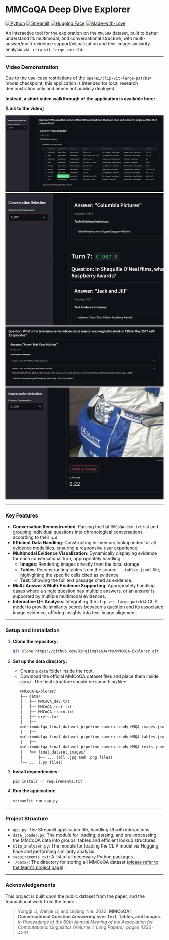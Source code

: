 # MMCoQA Deep Dive Explorer

[![Python](https://img.shields.io/badge/Python-3.12+-blue.svg)](https://www.python.org/downloads/)
[![Streamlit](https://img.shields.io/badge/Streamlit-1.47+-red.svg)](https://streamlit.io)
[![Hugging Face](https://img.shields.io/badge/%F0%9F%A4%97%20Hugging%20Face-Transformers-yellow.svg)](https://huggingface.co/transformers/)
[![Made-with-Love](https://img.shields.io/badge/Made%20with-❤️-ff69b4.svg)](https://www.linkedin.com/in/%E4%BA%AC%E6%99%B6-%E5%A7%9A-9997b5180/)

An interactive tool for the exploration on the `MMCoQA` dataset, built to better understand its multimodal, and conversational structure, with multi-answer/multi-evidence support/visualization and text-image similarity analysis via `
clip-vit-large-patch14`.

---

### Video Demonstration

Due to the use-case restrictions of the `openai/clip-vit-large-patch14` model checkpoint, this application is intended for local research demonstration only and hence not publicly deployed.

**Instead, a short video walkthrough of the application is available here:**

**[Link to the video]**

![Table Evidence Construction Demo](/assets/images/table_demo.png "Table Evidence Construction Demo")
![Multimodal Support Demo](/assets/images/multimodal_demo.png "Multimodal Support Demo")
![Multi-Evidence Support Demo](/assets/images/multi-evidence_demo.png "Multi-Evidence Support Demo")
![Q-I Similarity Analysis Demo](/assets/images/similarity_demo.png "Q-I Similarity Analysis Demo")

---

### Key Features

* **Conversation Reconstruction**: Parsing the flat `MMCoQA_dev.txt` list and grouping individual questions into chronological conversations according to their `qid`.
* **Efficient Data Handling**: Constructing in-memory lookup index for all evidence modalities, ensuring a responsive user experience.
* **Multimodal Evidence Visualization**: Dynamically displaying evidence for each conversational turn, appropriately handling:
    * **Images**: Rendering images directly from the local storage.
    * **Tables**: Reconstructing tables from the source `...tables.jsonl` file, highlighting the specific cells cited as evidence.
    * **Text**: Showing the full text passage cited as evidence.
* **Multi-Answer & Multi-Evidence Supporting**: Appropriately handling cases where a single question has multiple answers, or an answer is supported by multiple multimodal evidences.
* **Interactive Q-I Analysis**: Integrating the `clip-vit-large-patch14` CLIP model to provide similarity scores between a question and its associated image evidence, offering insights into text-image alignment.

--- 

### Setup and Installation

1.  **Clone the repository:**
    ```bash
    git clone https://github.com/JingjingYaoJerry/MMCoQA-Explorer.git
    ```

2.  **Set up the data directory:**
    * Create a `data` folder inside the root.
    * Download the official MMCoQA dataset files and place them inside `data/`. The final structure should be something like:
        ```
        MMCoQA-Explorer/
        ├── data/
        │   ├── MMCoQA_dev.txt
        │   ├── MMCoQA_test.txt
        │   ├── MMCoQA_train.txt
        │   ├── qrels.txt
        │   ├── multimodalqa_final_dataset_pipeline_camera_ready_MMQA_images.jsonl
        │   ├── multimodalqa_final_dataset_pipeline_camera_ready_MMQA_tables.jsonl
        │   ├── multimodalqa_final_dataset_pipeline_camera_ready_MMQA_texts.jsonl
        │   └── final_dataset_images/
        │       ├── ... (all .jpg and .png files)
        └── ... (.py files)
        ```

3.  **Install dependencies:**
    ```bash
    pip install -r requirements.txt
    ```

4.  **Run the application:**
    ```bash
    streamlit run app.py
    ```

---

### Project Structure

* `app.py`: The Streamlit application file, handling UI with interactions.
* `data_loader.py`: The module for loading, parsing, and pre-processing the MMCoQA data into groups, tables and efficient lookup structures.
* `clip_analyzer.py`: The module for loading the CLIP model via Hugging Face and performing similarity analysis.
* `requirements.txt`: A list of all necessary Python packages.
* `./data/`: The directory for storing all MMCoQA dataset ([please refer to the team's project page](https://github.com/liyongqi67/MMCoQA?tab=readme-ov-file)).

---

### Acknowledgements

This project is built upon the public dataset from the paper, and the foundational work from the team:

> Yongqi Li, Wenjie Li, and Liqiang Nie. 2022. **MMCoQA: Conversational Question Answering over Text, Tables, and Images.** *In Proceedings of the 60th Annual Meeting of the Association for Computational Linguistics (Volume 1: Long Papers), pages 4220-4231.*